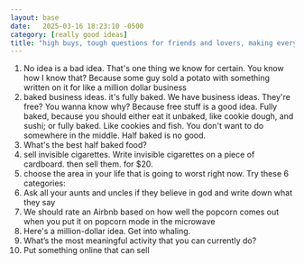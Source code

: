 ```yaml
---
layout: base
date:   2025-03-16 18:23:10 -0500
category: [really good ideas]
title: "high buys, tough questions for friends and lovers, making every day better"
---
```

1. No idea is a bad idea. That's one thing we know for certain. You know how I know that? Because some guy sold a potato with something written on it for like a million dollar business
2. baked business ideas. it's fully baked. We have business ideas. They're free? You wanna know why? Because free stuff is a good idea. Fully baked, because you should either eat it unbaked, like cookie dough, and sushi; or fully baked. Like cookies and fish. You don't want to do somewhere in the middle. Half baked is no good. 
3. What's the best half baked food? 
4. sell invisible cigarettes. Write invisible cigarettes on a piece of cardboard. then sell them. for $20. 
5. choose the area in your life that is going to worst right now. Try these 6 categories:
6. Ask all your aunts and uncles if they believe in god and write down what they say 
7. We should rate an Airbnb based on how well the popcorn comes out when you put it on popcorn mode in the microwave 
8. Here's a million-dollar idea. Get into whaling. 
9. What’s the most meaningful activity that you can currently do?
10. Put something online that can sell